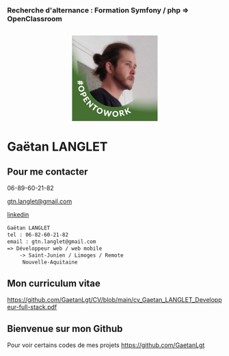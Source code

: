 ### Recherche d'alternance : Formation Symfony / php => OpenClassroom
## 


<div align="center">
	
![Alt Text](https://github.com/GaetanLgt/CV/blob/main/photo.png?raw=true)

</div>

Gaëtan LANGLET
===



## Pour me contacter

06-89-60-21-82

gtn.langlet@gmail.com

[linkedin](https://www.linkedin.com/in/ga%C3%ABtan-langlet-web-developpeur/)

	Gaëtan LANGLET
	tel : 06-82-60-21-82
	email : gtn.langlet@gmail.com
	=> Développeur web / web mobile
	   	-> Saint-Junien / Limoges / Remote
		 Nouvelle-Aquitaine

###
Mon curriculum vitae
---

<div>
	
https://github.com/GaetanLgt/CV/blob/main/cv_Gaetan_LANGLET_Developpeur-full-stack.pdf
	
</div>

###

Bienvenue sur mon Github 
--
Pour voir certains codes de mes projets https://github.com/GaetanLgt 
